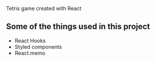 Tetris game created with React

## Some of the things used in this project

- React Hooks
- Styled components
- React.memo
